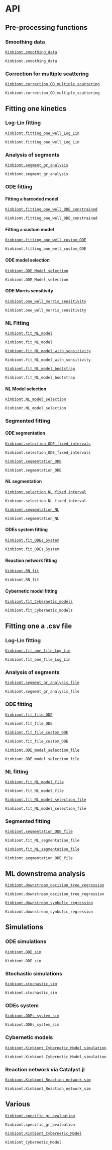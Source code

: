 # API 

## Pre-processing functions
### Smoothing data
[`Kinbiont.smoothing_data`](@ref)

```@docs
Kinbiont.smoothing_data
```

### Correction for multiple scattering
[`Kinbiont.correction_OD_multiple_scattering`](@ref)

```@docs
Kinbiont.correction_OD_multiple_scattering
```

## Fitting one kinetics

### Log-Lin fitting
[`Kinbiont.fitting_one_well_Log_Lin`](@ref)

```@docs
Kinbiont.fitting_one_well_Log_Lin
```
### Analysis of segments
[`Kinbiont.segment_gr_analysis`](@ref)

```@docs
Kinbiont.segment_gr_analysis
```
### ODE fitting
#### Fitting a harcoded model

[`Kinbiont.fitting_one_well_ODE_constrained`](@ref)

```@docs
Kinbiont.fitting_one_well_ODE_constrained
```

#### Fitting a custom model

[`Kinbiont.fitting_one_well_custom_ODE`](@ref)

```@docs
Kinbiont.fitting_one_well_custom_ODE
```
#### ODE model selection

[`Kinbiont.ODE_Model_selection`](@ref)

```@docs
Kinbiont.ODE_Model_selection
```
#### ODE Morris sensitivity

[`Kinbiont.one_well_morris_sensitivity`](@ref)

```@docs
Kinbiont.one_well_morris_sensitivity
```

### NL Fitting


[`Kinbiont.fit_NL_model`](@ref)

```@docs
Kinbiont.fit_NL_model
```
[`Kinbiont.fit_NL_model_with_sensitivity`](@ref)

```@docs
Kinbiont.fit_NL_model_with_sensitivity
```

[`Kinbiont.fit_NL_model_bootstrap`](@ref)

```@docs
Kinbiont.fit_NL_model_bootstrap
```

#### NL Model selection
[`Kinbiont.NL_model_selection`](@ref)

```@docs
Kinbiont.NL_model_selection
```

### Segmented fitting 

#### ODE segmentation
[`Kinbiont.selection_ODE_fixed_intervals`](@ref)

```@docs
Kinbiont.selection_ODE_fixed_intervals
```
[`Kinbiont.segmentation_ODE`](@ref)

```@docs
Kinbiont.segmentation_ODE
```
#### NL segmentation
[`Kinbiont.selection_NL_fixed_interval`](@ref)

```@docs
Kinbiont.selection_NL_fixed_interval
```
[`Kinbiont.segmentation_NL`](@ref)

```@docs
Kinbiont.segmentation_NL
```
#### ODEs system fitting

[`Kinbiont.fit_ODEs_System`](@ref)

```@docs
Kinbiont.fit_ODEs_System
```

#### Reaction network fitting

[`Kinbiont.RN_fit`](@ref)

```@docs
Kinbiont.RN_fit
```
#### Cybernetic model fitting

[`Kinbiont.fit_Cybernetic_models`](@ref)

```@docs
Kinbiont.fit_Cybernetic_models
```

## Fitting one a .csv file

### Log-Lin fitting
[`Kinbiont.fit_one_file_Log_Lin`](@ref)

```@docs
Kinbiont.fit_one_file_Log_Lin
```

### Analysis of segments
[`Kinbiont.segment_gr_analysis_file`](@ref)

```@docs
Kinbiont.segment_gr_analysis_file
```


### ODE fitting

[`Kinbiont.fit_file_ODE`](@ref)

```@docs
Kinbiont.fit_file_ODE
```

[`Kinbiont.fit_file_custom_ODE`](@ref)

```@docs
Kinbiont.fit_file_custom_ODE
```

[`Kinbiont.ODE_model_selection_file`](@ref)

```@docs
Kinbiont.ODE_model_selection_file
```
### NL fitting
[`Kinbiont.fit_NL_model_file`](@ref)

```@docs
Kinbiont.fit_NL_model_file
```
[`Kinbiont.fit_NL_model_selection_file`](@ref)

```@docs
Kinbiont.fit_NL_model_selection_file
```
### Segmented fitting 
[`Kinbiont.segmentation_ODE_file`](@ref)

```@docs
Kinbiont.fit_NL_segmentation_file
```
[`Kinbiont.fit_NL_segmentation_file`](@ref)

```@docs
Kinbiont.segmentation_ODE_file
```

## ML downstrema analysis

[`Kinbiont.downstream_decision_tree_regression`](@ref)

```@docs
Kinbiont.downstream_decision_tree_regression
```
[`Kinbiont.downstream_symbolic_regression`](@ref)

```@docs
Kinbiont.downstream_symbolic_regression
```

## Simulations 
### ODE simulations
[`Kinbiont.ODE_sim`](@ref)

```@docs
Kinbiont.ODE_sim
```
### Stochastic simulations
[`Kinbiont.stochastic_sim`](@ref)

```@docs
Kinbiont.stochastic_sim
```
### ODEs system 
[`Kinbiont.ODEs_system_sim`](@ref)
```@docs
Kinbiont.ODEs_system_sim
```
### Cybernetic models 
[`Kinbiont.Kinbiont_Cybernetic_Model_simulation`](@ref)
```@docs
Kinbiont.Kinbiont_Cybernetic_Model_simulation
```
### Reaction network via Catalyst.jl
[`Kinbiont.Kinbiont_Reaction_network_sim`](@ref)
```@docs
Kinbiont.Kinbiont_Reaction_network_sim
```

## Various
 [`Kinbiont.specific_gr_evaluation`](@ref)

```@docs
Kinbiont.specific_gr_evaluation
```

 [`Kinbiont.Kinbiont_Cybernetic_Model`](@ref)

```@docs
Kinbiont_Cybernetic_Model
```

